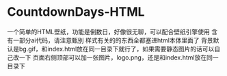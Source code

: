 # CountdownDays-HTML
一个简单的HTML壁纸，功能是倒数日，好像很无聊，可以配合壁纸引擎使用
含有一部分ai代码，请注意甄别
样式有关的的东西全都塞进html本体里面了
背景默认是bg.gif，和index.html放在同一目录下就行了，如果需要静态图片的话可以自己改一下
页面右侧顶部可以加一张图片，logo.png，还是和index.html放在同一目录下
